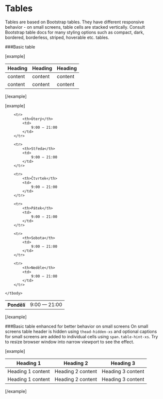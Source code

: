 Tables
======

Tables are based on Bootstrap tables. They have different responsive behavior - on small screens, table cells are stacked vertically. Consult Bootstrap table docs for many styling options such as compact, dark, bordered, borderless, striped, hoverable etc. tables.

###Basic table

[example]
<table class="table">
	<thead>
		<tr>
			<th>Heading</th>
			<th>Heading</th>
			<th>Heading</th>
		</tr>
	</thead>
	<tbody>
		<tr>
			<td>content</td>
			<td>content</td>
			<td>content</td>
		</tr>
		<tr>
			<td>content</td>
			<td>content</td>
			<td>content</td>
		</tr>
	</tbody>
</table>
[/example]

[example]
<table class="table table-sm table-borderless">
	<tbody>
		<tr>
			<th>Pondělí</th>
			<td>
				9:00 — 21:00
			</td>
		</tr>

		<tr>
			<th>Úterý</th>
			<td>
				9:00 — 21:00
			</td>
		</tr>

		<tr>
			<th>Středa</th>
			<td>
				9:00 — 21:00
			</td>
		</tr>

		<tr>
			<th>Čtvrtek</th>
			<td>
				9:00 — 21:00
			</td>
		</tr>

		<tr>
			<th>Pátek</th>
			<td>
				9:00 — 21:00
			</td>
		</tr>

		<tr>
			<th>Sobota</th>
			<td>
				9:00 — 21:00
			</td>
		</tr>

		<tr>
			<th>Neděle</th>
			<td>
				9:00 — 21:00
			</td>
		</tr>

	</tbody>
</table>
[/example]

###Basic table enhanced for better behavior on small screens
On small screens table header is hidden using <code>thead-hidden-xs</code> and optional captions for small screens are added to individual cells using <code>span.table-hint-xs</code>. Try to resize browser window into narrow viewport to see the effect.

[example]
<table class="table">
	<thead class="thead--hidden-xs">
		<tr>
			<th>Heading 1</th>
			<th>Heading 2</th>
			<th>Heading 3</th>
		</tr>
	</thead>
	<tbody>
		<tr>
			<td>
				<span class="table-hint-xs">Heading 1</span>
				content
			</td>
			<td>
				<span class="table-hint-xs">Heading 2</span>
				content
			</td>
			<td>
				<span class="table-hint-xs">Heading 3</span>
				content
			</td>
		</tr>
		<tr>
			<td>
				<span class="table-hint-xs">Heading 1</span>
				content
			</td>
			<td>
				<span class="table-hint-xs">Heading 2</span>
				content
			</td>
			<td>
				<span class="table-hint-xs">Heading 3</span>
				content
			</td>
		</tr>
	</tbody>
</table>
[/example]
